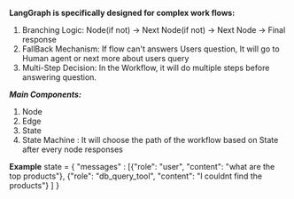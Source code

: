 **LangGraph is specifically designed for complex work flows:**

1) Branching Logic: Node(if not) -> Next Node(if not) -> Next Node -> Final response
2) FallBack Mechanism: If flow can't answers Users question, It will go to Human agent or next more about users query
3) Multi-Step Decision: In the Workflow, it will do multiple steps before answering question. 

***Main Components:***
1) Node
2) Edge
3) State
4) State Machine : It will choose the path of the workflow based on State after every node responses

**Example**
state = {
"messages" : [{"role": "user", "content": "what are the top products"},
{"role": "db_query_tool", "content": "I couldnt find the products"}
]
}


